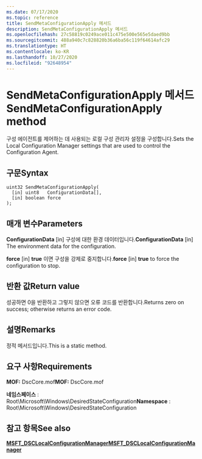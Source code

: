 ```yaml
---
ms.date: 07/17/2020
ms.topic: reference
title: SendMetaConfigurationApply 메서드
description: SendMetaConfigurationApply 메서드
ms.openlocfilehash: 27c58819c0249ace011c475e500e565e5daed9bb
ms.sourcegitcommit: 488a940c7c828820b36a6ba56c119f64614afc29
ms.translationtype: HT
ms.contentlocale: ko-KR
ms.lasthandoff: 10/27/2020
ms.locfileid: "92648954"
---
```

# <a name="sendmetaconfigurationapply-method"></a><span data-ttu-id="c07e6-103">SendMetaConfigurationApply 메서드</span><span class="sxs-lookup"><span data-stu-id="c07e6-103">SendMetaConfigurationApply method</span></span>

<span data-ttu-id="c07e6-104">구성 에이전트를 제어하는 데 사용되는 로컬 구성 관리자 설정을 구성합니다.</span><span class="sxs-lookup"><span data-stu-id="c07e6-104">Sets the Local Configuration Manager settings that are used to control the Configuration Agent.</span></span>

## <a name="syntax"></a><span data-ttu-id="c07e6-105">구문</span><span class="sxs-lookup"><span data-stu-id="c07e6-105">Syntax</span></span>

```mof
uint32 SendMetaConfigurationApply(
  [in] uint8   ConfigurationData[],
  [in] boolean force
);
```

## <a name="parameters"></a><span data-ttu-id="c07e6-106">매개 변수</span><span class="sxs-lookup"><span data-stu-id="c07e6-106">Parameters</span></span>

<span data-ttu-id="c07e6-107">**ConfigurationData** \[in\] 구성에 대한 환경 데이터입니다.</span><span class="sxs-lookup"><span data-stu-id="c07e6-107">**ConfigurationData** \[in\] The environment data for the configuration.</span></span>

<span data-ttu-id="c07e6-108">**force** \[in\] **true** 이면 구성을 강제로 중지합니다.</span><span class="sxs-lookup"><span data-stu-id="c07e6-108">**force** \[in\] **true** to force the configuration to stop.</span></span>

## <a name="return-value"></a><span data-ttu-id="c07e6-109">반환 값</span><span class="sxs-lookup"><span data-stu-id="c07e6-109">Return value</span></span>

<span data-ttu-id="c07e6-110">성공하면 0을 반환하고 그렇지 않으면 오류 코드를 반환합니다.</span><span class="sxs-lookup"><span data-stu-id="c07e6-110">Returns zero on success; otherwise returns an error code.</span></span>

## <a name="remarks"></a><span data-ttu-id="c07e6-111">설명</span><span class="sxs-lookup"><span data-stu-id="c07e6-111">Remarks</span></span>

<span data-ttu-id="c07e6-112">정적 메서드입니다.</span><span class="sxs-lookup"><span data-stu-id="c07e6-112">This is a static method.</span></span>

## <a name="requirements"></a><span data-ttu-id="c07e6-113">요구 사항</span><span class="sxs-lookup"><span data-stu-id="c07e6-113">Requirements</span></span>

<span data-ttu-id="c07e6-114">**MOF:** DscCore.mof</span><span class="sxs-lookup"><span data-stu-id="c07e6-114">**MOF:** DscCore.mof</span></span>

<span data-ttu-id="c07e6-115">**네임스페이스** : Root\Microsoft\Windows\DesiredStateConfiguration</span><span class="sxs-lookup"><span data-stu-id="c07e6-115">**Namespace** : Root\Microsoft\Windows\DesiredStateConfiguration</span></span>

## <a name="see-also"></a><span data-ttu-id="c07e6-116">참고 항목</span><span class="sxs-lookup"><span data-stu-id="c07e6-116">See also</span></span>

[<span data-ttu-id="c07e6-117">**MSFT_DSCLocalConfigurationManager**</span><span class="sxs-lookup"><span data-stu-id="c07e6-117">**MSFT_DSCLocalConfigurationManager**</span></span>](msft-dsclocalconfigurationmanager.md)
